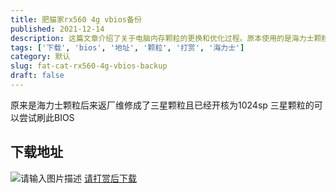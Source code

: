 ```yaml
---
title: 肥猫家rx560 4g vbios备份
published: 2021-12-14
description: 这篇文章介绍了关于电脑内存颗粒的更换和优化过程。原本使用的是海力士颗粒，经过返厂维修后更换为三星颗粒，并且已经开核至1024sp。文章还提供了针对三星颗粒的BIOS刷写方法，并附上了下载链接，提示用户在打赏后可以下载相关文件。
tags: ['下载', 'bios', '地址', '颗粒', '打赏', '海力士']
category: 默认
slug: fat-cat-rx560-4g-vbios-backup
draft: false
---
```



原来是海力士颗粒后来返厂维修成了三星颗粒且已经开核为1024sp
三星颗粒的可以尝试刷此BIOS
## 下载地址
![请输入图片描述][1]
[请打赏后下载][2]


  [1]: https://blogcdn.asbid.cn/2021/10/15/1634282558.png
  [2]: https://blogcdn.asbid.cn/2021/12/14/1639467491.zip